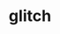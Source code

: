 ---
layout: default
category: bts
tags: ["openFrameworks","glitch"]
video: "https://player.vimeo.com/video/339305696?badge=0&amp;autopause=0&amp;player_id=0&amp;app_id=72231"
title: "glitch"
thumbnail: "https://i.vimeocdn.com/video/787297412_295x166.jpg?r=pad"
description: | 
  I have no idea how this happened, but it was a fun little glitch.
---